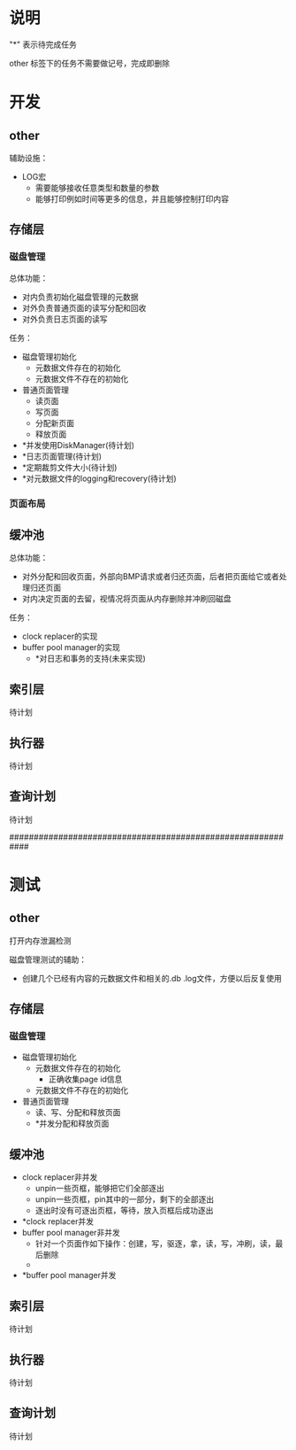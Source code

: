 # 说明

"*" 表示待完成任务

other 标签下的任务不需要做记号，完成即删除

# 开发

## other

辅助设施：
- LOG宏
  - 需要能够接收任意类型和数量的参数
  - 能够打印例如时间等更多的信息，并且能够控制打印内容

## 存储层

### 磁盘管理

总体功能：
- 对内负责初始化磁盘管理的元数据
- 对外负责普通页面的读写分配和回收
- 对外负责日志页面的读写

任务：
- 磁盘管理初始化
  - 元数据文件存在的初始化
  - 元数据文件不存在的初始化
- 普通页面管理
  - 读页面
  - 写页面
  - 分配新页面
  - 释放页面
- *并发使用DiskManager(待计划)
- *日志页面管理(待计划)
- *定期裁剪文件大小(待计划)
- *对元数据文件的logging和recovery(待计划)

### 页面布局

## 缓冲池

总体功能：
- 对外分配和回收页面，外部向BMP请求或者归还页面，后者把页面给它或者处理归还页面
- 对内决定页面的去留，视情况将页面从内存删除并冲刷回磁盘

任务：
- clock replacer的实现
- buffer pool manager的实现
   - *对日志和事务的支持(未来实现)

## 索引层

待计划

## 执行器

待计划

## 查询计划

待计划

############################################################

# 测试

## other

打开内存泄漏检测

磁盘管理测试的辅助：
- 创建几个已经有内容的元数据文件和相关的.db .log文件，方便以后反复使用

## 存储层

### 磁盘管理

- 磁盘管理初始化
  - 元数据文件存在的初始化
    - 正确收集page id信息
  - 元数据文件不存在的初始化
- 普通页面管理
  - 读、写、分配和释放页面
  - *并发分配和释放页面

## 缓冲池

- clock replacer非并发
  - unpin一些页框，能够把它们全部逐出
  - unpin一些页框，pin其中的一部分，剩下的全部逐出
  - 逐出时没有可逐出页框，等待，放入页框后成功逐出
- *clock replacer并发
- buffer pool manager非并发
  - 针对一个页面作如下操作：创建，写，驱逐，拿，读，写，冲刷，读，最后删除
  - 
- *buffer pool manager并发


## 索引层

待计划

## 执行器

待计划

## 查询计划

待计划
